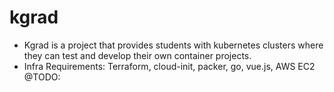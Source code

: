 # kgrad
- Kgrad is a project that provides students with kubernetes clusters where they can test and develop their own container projects.
- Infra Requirements: Terraform, cloud-init, packer, go, vue.js, AWS EC2
@TODO: 
